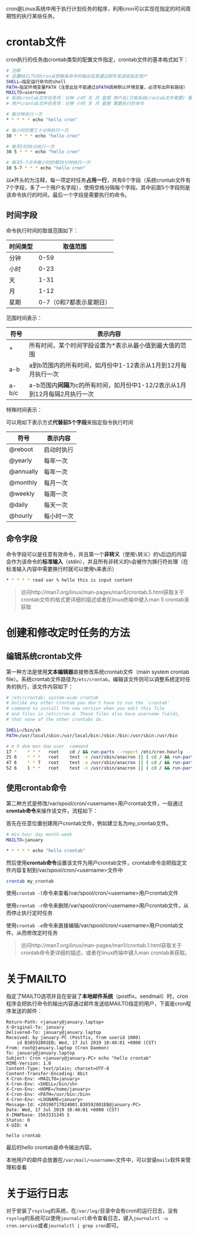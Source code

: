 cron是Linux系统中用于执行计划任务的程序，利用cron可以实现在指定的时间周期性的执行某些任务。

# crontab文件

cron执行的任务由crontab类型的配置文件指定，crontab文件的基本格式如下：

```bash
# 注释
# 设置MAILTO则cron会把每条命令的输出信息通过邮件发送给指定用户
SHELL=指定运行命令的shell
PATH=指定环境变量PATH（注意此处不能通过$PATH调用默认环境变量，必须写出所有路径）
MAILTO=username
# 系统crontab文件任务项：分钟 小时 天 月 星期 用户名(只有系统crontab文件需要) 需要执行的命令
# 用户crontab文件任务项：分钟 小时 天 月 星期 需要执行的命令

# 每分钟执行一次
* * * * * echo "hello cron" 

# 每小时的第三十分钟执行一次
30 * * * * echo "hello cron"

# 每天5时30分执行一次
30 5 * * * echo "hello cron"

# 每天5-7点中每小时的第30分钟执行一次
10 5-7 * * * echo "hello cron"

```

以`#`开头的为注释，每一项定时任务**占用一行**，共有6个字段（系统crontab文件有7个字段，多了一个用户名字段），使用空格分隔每个字段。其中前面5个字段则是该命令执行的时间，最后一个字段是需要执行的命令。

## 时间字段

命令执行时间的取值范围如下：

| 时间类型 | 取值范围                |
| -------- | ----------------------- |
| 分钟     | 0-59                    |
| 小时     | 0-23                    |
| 天       | 1-31                    |
| 月       | 1-12                    |
| 星期     | 0-7（0和7都表示星期日） |

范围时间表示：

| 符号  | 表示内容                                                     |
| ----- | ------------------------------------------------------------ |
| *     | 所有时间，某个时间字段设置为*表示从最小值到最大值的范围      |
| a-b   | a到b范围内的所有时间，如月份中1-12表示从1月到12月每月执行一次 |
| a-b/c | a-b范围内**间隔**为c的所有时间，如月份中1-12/2表示从1月到12月每隔2月执行一次 |

特殊时间表示：

可以用如下表示方式**代替前5个字段**来指定指令执行时间

| 符号      | 表示内容   |
| --------- | ---------- |
| @reboot   | 启动时执行 |
| @yearly   | 每年一次   |
| @annually | 每年一次   |
| @monthly  | 每月一次   |
| @weekly   | 每周一次   |
| @daily    | 每天一次   |
| @hourly   | 每小时一次 |

## 命令字段

命令字段可以是任意有效命令，并且第一个**非转义**（使用`\`转义）的`%`后边的内容会作为该命令的**标准输入**（stdin），并且所有非转义的`%`会被作为换行符处理（在标准输入内容中需要换行时就可以使用`%`来表示）

```bash
* * * * * read var % hello this is input content
```

> 访问http://man7.org/linux/man-pages/man5/crontab.5.html获取关于crontab文件的格式更详细的描述或者在linux终端中键入man 5 crontab来获取


# 创建和修改定时任务的方法

## 编辑系统crontab文件

第一种方法是使用**文本编辑器**直接修改系统crontab文件（main system crontab file）。系统crontab文件路径为`/etc/crontab`，编辑该文件则可以调整系统定时任务的执行，该文件内容如下：

```bash
# /etc/crontab: system-wide crontab
# Unlike any other crontab you don't have to run the `crontab'
# command to install the new version when you edit this file
# and files in /etc/cron.d. These files also have username fields,
# that none of the other crontabs do.

SHELL=/bin/sh
PATH=/usr/local/sbin:/usr/local/bin:/sbin:/bin:/usr/sbin:/usr/bin

# m h dom mon dow user  command
17 *    * * *   root    cd / && run-parts --report /etc/cron.hourly
25 6    * * *   root    test -x /usr/sbin/anacron || ( cd / && run-parts --report /etc/cron.daily )
47 6    * * 7   root    test -x /usr/sbin/anacron || ( cd / && run-parts --report /etc/cron.weekly )
52 6    1 * *   root    test -x /usr/sbin/anacron || ( cd / && run-parts --report /etc/cron.monthly )

```

## 使用crontab命令

第二种方式是修改/var/spool/cron/\<username\>用户crontab文件，一般通过**crontab命令**来操作该文件，流程如下：

首先在任意位置创建用户crontab文件，例如建立名为my_crontab文件。

```bash
# min hour day month week
MAILTO=january

* * * * * echo "hello crontab"
```

然后使用**crontab命令**设置该文件为用户crontab文件，crontab命令会把指定文件内容复制到/var/spool/cron/\<username\>文件中

```bash
crontab my_crontab
```

使用`crontab -l`命令来查看/var/spool/cron/\<username\>用户crontab文件

使用`crontab -r`命令来删除/var/spool/cron/\<username\>用户crontab文件，从而停止执行定时任务

使用`crontab -e`命令来直接编辑/var/spool/cron/\<username\>用户crontab文件，从而修改定时任务

> 访问http://man7.org/linux/man-pages/man1/crontab.1.html获取关于crontab命令更详细的描述，或者在linux终端中键入man  crontab来获取。

# 关于MAILTO

指定了MAILTO选项并且在安装了**本地邮件系统**（postfix，sendmail）时，cron程序会把执行命令的输出内容通过邮件发送给MAILTO指定的用户，下面是cron程序发送的邮件：

```
Return-Path: <january@january.laptop>
X-Original-To: january
Delivered-To: january@january.laptop
Received: by january-PC (Postfix, from userid 1000)
	id B38592801EB; Wed, 17 Jul 2019 10:40:01 +0800 (CST)
From: root@january.laptop (Cron Daemon)
To: january@january.laptop
Subject: Cron <january@january-PC> echo "hello crontab"
MIME-Version: 1.0
Content-Type: text/plain; charset=UTF-8
Content-Transfer-Encoding: 8bit
X-Cron-Env: <MAILTO=january>
X-Cron-Env: <SHELL=/bin/sh>
X-Cron-Env: <HOME=/home/january>
X-Cron-Env: <PATH=/usr/bin:/bin>
X-Cron-Env: <LOGNAME=january>
Message-Id: <20190717024001.B38592801EB@january-PC>
Date: Wed, 17 Jul 2019 10:40:01 +0800 (CST)
X-IMAPbase: 1563331245 5
Status: O
X-UID: 4

hello crontab
```

最后的hello crontab是命令输出内容。

本地用户的邮件会放置在`/var/mail/<username>`文件中，可以安装`mailx`软件来管理和查看

# 关于运行日志

对于安装了`rsyslog`的系统，在`/var/log/`目录中会有cron的运行日志，没有`rsyslog`的系统可以使用`journalctl`命令查看日志，键入`journalctl -u cron.service`或者`journalctl | grep cron`即可。